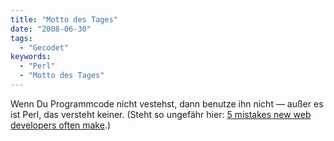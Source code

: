 ```yaml
---
title: "Motto des Tages"
date: "2008-06-30"
tags:
  - "Gecodet"
keywords:
  - "Perl"
  - "Motto des Tages"
---
```


Wenn Du Programmcode nicht vestehst, dann benutze ihn nicht — außer es ist Perl, das versteht keiner. (Steht so ungefähr hier: [5 mistakes new web developers often make](http://www.bradshawenterprises.com/blog/2008/06/29/5-mistakes-new-web-developers-often-make/).)
